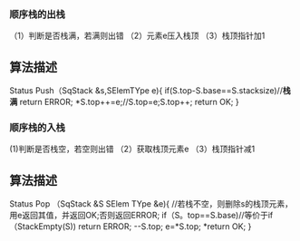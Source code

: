 ### 顺序栈的出栈
（1）判断是否栈满，若满则出错
（2）元素e压入栈顶
（3）栈顶指针加1
## 算法描述
Status Push（SqStack &s,SElemTYpe e){
if(S.top-S.base==S.stacksize)//**栈满**
return ERROR;
*S.top++=e;//S.top=e;S.top++;
return OK;
}
### 顺序栈的入栈
(1)判断是否栈空，若空则出错
（2）获取栈顶元素e
（3）栈顶指针减1
## 算法描述
Status Pop （SqStack &S SElem TYpe &e){
//若栈不空，则删除s的栈顶元素，用e返回其值，并返回OK;否则返回ERROR;
if（S。top==S.base)//等价于if（StackEmpty(S))
return ERROR;
--S.top;
e=*S.top;
*return OK;
}
